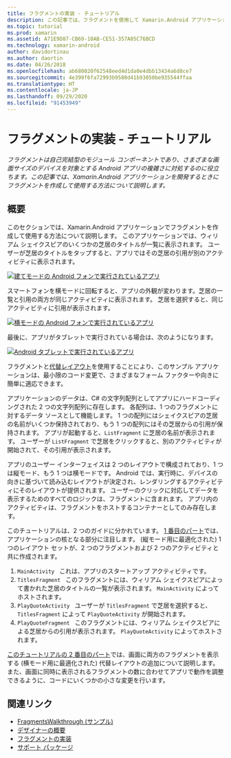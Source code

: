 ```yaml
---
title: フラグメントの実装 - チュートリアル
description: この記事では、フラグメントを使用して Xamarin.Android アプリケーションを開発する手順について説明します。
ms.topic: tutorial
ms.prod: xamarin
ms.assetid: A71E9D87-CB69-10AB-CE51-357A05C76BCD
ms.technology: xamarin-android
author: davidortinau
ms.author: daortin
ms.date: 04/26/2018
ms.openlocfilehash: ab680020f62548eed4d1da0e4dbb13434a6d8ce7
ms.sourcegitcommit: 4e399f6fa72993b9580d41b93050be935544ffaa
ms.translationtype: HT
ms.contentlocale: ja-JP
ms.lasthandoff: 09/29/2020
ms.locfileid: "91453949"
---
```

# <a name="implementing-fragments---walkthrough"></a>フラグメントの実装 - チュートリアル

_フラグメントは自己完結型のモジュール コンポーネントであり、さまざまな画面サイズのデバイスを対象とする Android アプリの複雑さに対処するのに役立ちます。この記事では、Xamarin.Android アプリケーションを開発するときにフラグメントを作成して使用する方法について説明します。_

## <a name="overview"></a>概要

このセクションでは、Xamarin.Android アプリケーションでフラグメントを作成して使用する方法について説明します。 このアプリケーションでは、ウィリアム シェイクスピアのいくつかの芝居のタイトルが一覧に表示されます。 ユーザーが芝居のタイトルをタップすると、アプリではその芝居の引用が別のアクティビティに表示されます。

[![建てモードの Android フォンで実行されているアプリ](./images/intro-screenshot-phone-sml.png)](./images/intro-screenshot-phone.png#lightbox)

スマートフォンを横モードに回転すると、アプリの外観が変わります。芝居の一覧と引用の両方が同じアクティビティに表示されます。 芝居を選択すると、同じアクティビティに引用が表示されます。

[![横モードの Android フォンで実行されているアプリ](./images/intro-screenshot-phone-land-sml.png)](./images/intro-screenshot-phone-land.png#lightbox)

最後に、アプリがタブレットで実行されている場合は、次のようになります。

[![Android タブレットで実行されているアプリ](./images/intro-screenshot-tablet-sml.png)](./images/intro-screenshot-tablet.png#lightbox)

フラグメントと[代替レイアウト](../../../app-fundamentals/resources-in-android/alternate-resources.md)を使用することにより、このサンプル アプリケーションは、最小限のコード変更で、さまざまなフォーム ファクターや向きに簡単に適応できます。

アプリケーションのデータは、C# の文字列配列としてアプリにハードコーディングされた 2 つの文字列配列に存在します。 各配列は、1 つのフラグメントに対するデータ ソースとして機能します。  1 つの配列にはシェイクスピアの芝居の名前がいくつか保持されており、もう 1 つの配列にはその芝居からの引用が保持されます。 アプリが起動すると、`ListFragment` に芝居の名前が表示されます。 ユーザーが `ListFragment` で芝居をクリックすると、別のアクティビティが開始されて、その引用が表示されます。

アプリのユーザー インターフェイスは 2 つのレイアウトで構成されており、1 つは縦モード、もう 1 つは横モードです。 Android では、実行時に、デバイスの向きに基づいて読み込むレイアウトが決定され、レンダリングするアクティビティにそのレイアウトが提供されます。 ユーザーのクリックに対応してデータを表示するためのすべてのロジックは、フラグメントに含まれます。 アプリ内のアクティビティは、フラグメントをホストするコンテナーとしてのみ存在します。

このチュートリアルは、2 つのガイドに分かれています。 [1 番目のパート](./walkthrough.md)では、アプリケーションの核となる部分に注目します。 (縦モード用に最適化された) 1 つのレイアウト セットが、2 つのフラグメントおよび 2 つのアクティビティと共に作成されます。

1. `MainActivity` &nbsp; これは、アプリのスタートアップ アクティビティです。
1. `TitlesFragment` &nbsp; このフラグメントには、ウィリアム シェイクスピアによって書かれた芝居のタイトルの一覧が表示されます。 `MainActivity` によってホストされます。
1. `PlayQuoteActivity` &nbsp; ユーザーが `TitlesFragment` で芝居を選択すると、`TitlesFragment` によって `PlayQuoteActivity` が開始されます。
1. `PlayQuoteFragment` &nbsp; このフラグメントには、ウィリアム シェイクスピアによる芝居からの引用が表示されます。 `PlayQuoteActivity` によってホストされます。

[このチュートリアルの 2 番目のパート](./walkthrough-landscape.md)では、画面に両方のフラグメントを表示する (横モード用に最適化された) 代替レイアウトの追加について説明します。 また、画面に同時に表示されるフラグメントの数に合わせてアプリで動作を調整できるように、コードにいくつかの小さな変更を行います。

## <a name="related-links"></a>関連リンク

- [FragmentsWalkthrough (サンプル)](/samples/xamarin/monodroid-samples/fragmentswalkthrough)
- [デザイナーの概要](~/android/user-interface/android-designer/index.md)
- [フラグメントの実装](https://developer.android.com/guide/topics/fundamentals/fragments.html)
- [サポート パッケージ](https://developer.android.com/sdk/compatibility-library.html)